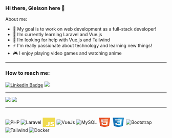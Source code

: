 ### Hi there, Gleison here 🤖
About me:
- 🔭 My goal is to work on web development as a full-stack developer!
- 🌱 I’m currently learning Laravel and Vue.js
- 🤔 I’m looking for help with Vue.js and Tailwind
- ⚡ I'm really passionate about technology and learning new things!
- 🎮 I enjoy playing video games and watching anime
---

### How to reach me:
[![Linkedin Badge](https://img.shields.io/badge/-Linkedin-blue?style=flat-square&logo=Linkedin&logoColor=white&link=https://www.linkedin.com/in/glucasmr/)](https://www.linkedin.com/in/glucasmr) 
<a href = "mailto:glucasmr@gmail.com"><img src="https://img.shields.io/badge/Gmail-D14836?style=for-the-badge&logo=gmail&logoColor=white" target="_blank" style="height:20px"></a>

---

<div>
  <img height="155em" src="https://github-readme-stats.vercel.app/api?username=glucasmr&show_icons=true&theme=chartreuse-dark&include_all_commits=true">
  <img height="155em" src="https://github-readme-stats.vercel.app/api/top-langs/?username=glucasmr&layout=compact&langs_count=7&theme=chartreuse-dark">
</div>

---

<div style="display: inline_block"><br>
  
  <img align="center" alt="PHP" height="42" width="56" src="https://cdn.jsdelivr.net/gh/devicons/devicon/icons/php/php-plain.svg">        
  <img align="center" alt="Laravel" height="30" width="40" src="https://cdn.jsdelivr.net/gh/devicons/devicon/icons/laravel/laravel-plain.svg">
  <img align="center" alt="Js" height="30" width="40" src="https://raw.githubusercontent.com/devicons/devicon/master/icons/javascript/javascript-plain.svg">
  <img align="center" alt="VueJs" height="30" width="40" src="https://cdn.jsdelivr.net/gh/devicons/devicon/icons/vuejs/vuejs-original.svg">
  <img align="center" alt="MySQL" height="42" width="56" src="https://cdn.jsdelivr.net/gh/devicons/devicon/icons/mysql/mysql-original-wordmark.svg">
  <img align="center" alt="HTML" height="30" width="40" src="https://raw.githubusercontent.com/devicons/devicon/master/icons/html5/html5-original.svg">
  <img align="center" alt="CSS" height="30" width="40" src="https://raw.githubusercontent.com/devicons/devicon/master/icons/css3/css3-original.svg">
  <img align="center" alt="Bootstrap" height="30" width="40" src="https://cdn.jsdelivr.net/gh/devicons/devicon/icons/bootstrap/bootstrap-plain.svg">
  <img align="center" alt="Tailwind" height="36" width="48" src="https://cdn.jsdelivr.net/gh/devicons/devicon/icons/tailwindcss/tailwindcss-plain.svg">
  <img align="center" alt="Docker" height="36" width="42" src="https://cdn.jsdelivr.net/gh/devicons/devicon/icons/docker/docker-original.svg">
  
</div>

